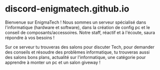 # discord-enigmatech.github.io

Bienvenue sur EnigmaTech ! 
Nous sommes un serveur spécialisé dans l'informatique (hardware et software), dans la création de config pc et le conseil de composants/accessoires. Notre staff, réactif et à l'écoute, saura répondre à vos besoins ! 

Sur ce serveur tu trouveras des salons pour discuter Tech, pour demander des conseils et résoudre des problèmes informatique, tu trouveras aussi des salons bons plans, actualité sur l'informatique, une catégorie pour apprendre à monter un pc et un salon giveway !
